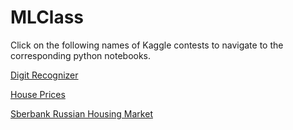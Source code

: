 # MLClass

Click on the following names of Kaggle contests to navigate to the corresponding python notebooks.

[Digit Recognizer](https://github.com/naveenim/MLClass/blob/master/MNIST_ConvolutionalNeuralNetwork.ipynb)

[House Prices](https://github.com/naveenim/MLClass/blob/master/py_part_3_kaggle_starter_OLD.ipynb)

[Sberbank Russian Housing Market](https://github.com/naveenim/MLClass/blob/master/Sberbank_final.ipynb)

